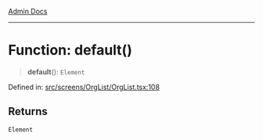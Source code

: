 [Admin Docs](/)

***

# Function: default()

> **default**(): `Element`

Defined in: [src/screens/OrgList/OrgList.tsx:108](https://github.com/PalisadoesFoundation/talawa-admin/blob/main/src/screens/OrgList/OrgList.tsx#L108)

## Returns

`Element`

